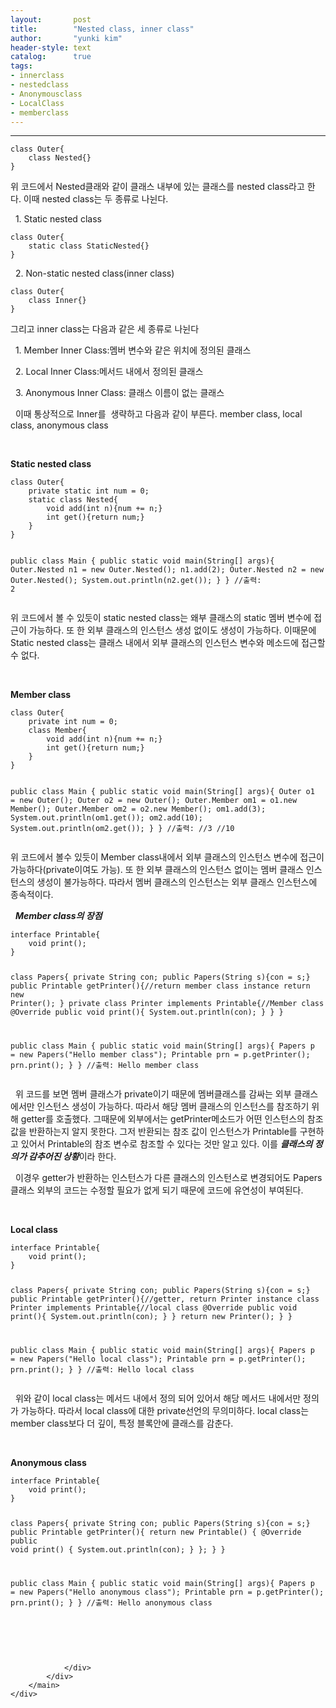 ```yaml
---
layout:       post
title:        "Nested class, inner class"
author:       "yunki kim"
header-style: text
catalog:      true
tags: 
- innerclass
- nestedclass
- Anonymousclass
- LocalClass
- memberclass
---
```


<head></head>
<body id="tt-body-page" class="">
<div id="wrap" class="wrap-right">
    <div id="container">
        <main class="main ">
            <div class="area-main">
                <div class="area-view">
                    <div class="article-header"></div>
                    <hr>
                    <div class="article-view">
                        <div class="contents_style">
                            <pre id="code_1620185801764" class="java" data-ke-language="java" data-ke-type="codeblock"><code>class Outer{
	class Nested{}
}</code></pre>
<p>위 코드에서 Nested클래와 같이 클래스 내부에 있는 클래스를 nested class라고 한다. 이때 nested class는 두 종류로 나뉜다.</p>
<p>&nbsp; 1. Static nested class</p>
<pre id="code_1620185911446" class="java" data-ke-language="java" data-ke-type="codeblock"><code>class Outer{
    static class StaticNested{}
}</code></pre>
<p>&nbsp; 2. Non-static nested class(inner class)</p>
<pre id="code_1620185932692" class="java" data-ke-language="java" data-ke-type="codeblock"><code>class Outer{
    class Inner{}
}</code></pre>
<p>그리고 inner class는 다음과 같은 세 종류로 나뉜다</p>
<p>&nbsp; 1. Member Inner Class:멤버 변수와 같은 위치에 정의된 클래스</p>
<p>&nbsp; 2. Local Inner Class:메서드 내에서 정의된 클래스</p>
<p>&nbsp; 3. Anonymous Inner Class: 클래스 이름이 없는 클래스</p>
<p>&nbsp; 이때 통상적으로 Inner를&nbsp; 생략하고 다음과 같이 부른다. member class, local class, anonymous class</p>
<p>&nbsp;</p>
<p><b>Static nested class</b></p>
<pre id="code_1620186300900" class="java" data-ke-language="java" data-ke-type="codeblock"><code>class Outer{
    private static int num = 0;
    static class Nested{
        void add(int n){num += n;}
        int get(){return num;}
    }
}

public class Main {
    public static void main(String[] args){
        Outer.Nested n1 = new Outer.Nested();
        n1.add(2);
        Outer.Nested n2 = new Outer.Nested();
        System.out.println(n2.get());
    }
}
//출력: 2</code></pre>
<p>위 코드에서 볼 수 있듯이 static nested class는 왜부 클래스의 static 멤버 변수에 접근이 가능하다. 또 한 외부 클래스의 인스턴스 생성 없이도 생성이 가능하다. 이때문에 Static nested class는 클래스 내에서 외부 클래스의 인스턴스 변수와 메소드에 접근할 수 없다.</p>
<p>&nbsp;</p>
<p><b>Member class</b></p>
<pre id="code_1620186678370" class="java" data-ke-language="java" data-ke-type="codeblock"><code>class Outer{
    private int num = 0;
    class Member{
        void add(int n){num += n;}
        int get(){return num;}
    }
}

public class Main {
    public static void main(String[] args){
        Outer o1 = new Outer();
        Outer o2 = new Outer();
        Outer.Member om1 = o1.new Member();
        Outer.Member om2 = o2.new Member();
        om1.add(3);
        System.out.println(om1.get());
        om2.add(10);
        System.out.println(om2.get());
    }
}
//출력:
//3
//10</code></pre>
<p>위 코드에서 볼수 있듯이 Member class내에서 외부 클래스의 인스턴스 변수에 접근이 가능하다(private이여도 가능). 또 한 외부 클래스의 인스턴스 없이는 멤버 클래스 인스턴스의 생성이 불가능하다. 따라서 멤버 클래스의 인스턴스는 외부 클래스 인스턴스에 종속적이다.</p>
<p>&nbsp;&nbsp;<i><b>Member class의 장점</b></i></p>
<pre id="code_1620187206244" class="java" data-ke-language="java" data-ke-type="codeblock"><code>interface Printable{
    void print();
}

class Papers{
    private String con;
    public Papers(String s){con = s;}
    public Printable getPrinter(){//return member class instance
        return new Printer();
    }
    private class Printer implements Printable{//Member class
        @Override public void print(){
            System.out.println(con);
        }
    }
}

public class Main {
    public static void main(String[] args){
       Papers p = new Papers("Hello member class");
       Printable prn = p.getPrinter();
       prn.print();
    }
}
//출력: Hello member class</code></pre>
<p>&nbsp; 위 코드를 보면 멤버 클래스가 private이기 때문에 멤버클래스를 감싸는 외부 클래스 에서만 인스턴스 생성이 가능하다. 따라서 해당 멤버 클래스의 인스턴스를 참조하기 위해 getter를 호출했다. 그때문에 외부에서는 getPrinter메소드가 어떤 인스턴스의 참조값을 반환하는지 알지 못한다. 그저 반환되는 참조 값이 인스턴스가 Printable를 구현하고 있어서 Printable의 참조 변수로 참조할 수 있다는 것만 알고 있다. 이를 <i><b>클래스의 정의가 감추어진 상황</b></i>이라 한다.&nbsp;</p>
<p>&nbsp; 이경우 getter가 반환하는 인스턴스가 다른 클래스의 인스턴스로 변경되어도 Papers클래스 외부의 코드는 수정할 필요가 없게 되기 때문에 코드에 유연성이 부여된다.&nbsp;</p>
<p>&nbsp;</p>
<p><b>Local class</b></p>
<pre id="code_1620187856851" class="java" data-ke-language="java" data-ke-type="codeblock"><code>interface Printable{
    void print();
}

class Papers{
    private String con;
    public Papers(String s){con = s;}
    public Printable getPrinter(){//getter, return Printer instance
        class Printer implements Printable{//local class
            @Override public void print(){
                System.out.println(con);
            }
        }
        return new Printer();
    }
}

public class Main {
    public static void main(String[] args){
       Papers p = new Papers("Hello local class");
       Printable prn = p.getPrinter();
       prn.print();
    }
}
//출력: Hello local class</code></pre>
<p>&nbsp; 위와 같이 local class는 메서드 내에서 정의 되어 있어서 해당 메서드 내에서만 정의가 가능하다. 따라서 local class에 대한 private선언의 무의미하다. local class는 member class보다 더 깊이, 특정 블록안에 클래스를 감춘다.</p>
<p>&nbsp;</p>
<p><b>Anonymous class</b></p>
<pre id="code_1620188219393" class="java" data-ke-language="java" data-ke-type="codeblock"><code>interface Printable{
    void print();
}

class Papers{
    private String con;
    public Papers(String s){con = s;}
   public Printable getPrinter(){
        return new Printable() {
            @Override
            public void print() {
                System.out.println(con);
            }
        };
   }
}

public class Main {
    public static void main(String[] args){
       Papers p = new Papers("Hello anonymous class");
       Printable prn = p.getPrinter();
       prn.print();
    }
}
//출력: Hello anonymous class</code></pre>
<p>&nbsp;</p>
                        </div>
                        <br>
                        <div class="tags"></div>
                    </div>
                    
                </div>
            </div>
        </main>
    </div>
</div>


</body>